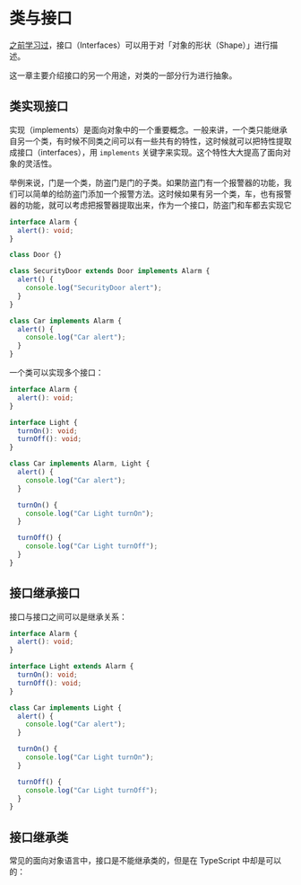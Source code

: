 # 类与接口

[之前学习过](https://ts.xcatliu.com/basics/type-of-object-interfaces.html)，接口（Interfaces）可以用于对「对象的形状（Shape）」进行描述。

这一章主要介绍接口的另一个用途，对类的一部分行为进行抽象。

## 类实现接口

实现（implements）是面向对象中的一个重要概念。一般来讲，一个类只能继承自另一个类，有时候不同类之间可以有一些共有的特性，这时候就可以把特性提取成接口（interfaces），用 `implements` 关键字来实现。这个特性大大提高了面向对象的灵活性。

举例来说，门是一个类，防盗门是门的子类。如果防盗门有一个报警器的功能，我们可以简单的给防盗门添加一个报警方法。这时候如果有另一个类，车，也有报警器的功能，就可以考虑把报警器提取出来，作为一个接口，防盗门和车都去实现它

```ts
interface Alarm {
  alert(): void;
}

class Door {}

class SecurityDoor extends Door implements Alarm {
  alert() {
    console.log("SecurityDoor alert");
  }
}

class Car implements Alarm {
  alert() {
    console.log("Car alert");
  }
}
```

一个类可以实现多个接口：

```ts
interface Alarm {
  alert(): void;
}

interface Light {
  turnOn(): void;
  turnOff(): void;
}

class Car implements Alarm, Light {
  alert() {
    console.log("Car alert");
  }

  turnOn() {
    console.log("Car Light turnOn");
  }

  turnOff() {
    console.log("Car Light turnOff");
  }
}
```

## 接口继承接口

接口与接口之间可以是继承关系：

```ts
interface Alarm {
  alert(): void;
}

interface Light extends Alarm {
  turnOn(): void;
  turnOff(): void;
}

class Car implements Light {
  alert() {
    console.log("Car alert");
  }

  turnOn() {
    console.log("Car Light turnOn");
  }

  turnOff() {
    console.log("Car Light turnOff");
  }
}
```

## 接口继承类

常见的面向对象语言中，接口是不能继承类的，但是在 TypeScript 中却是可以的：

